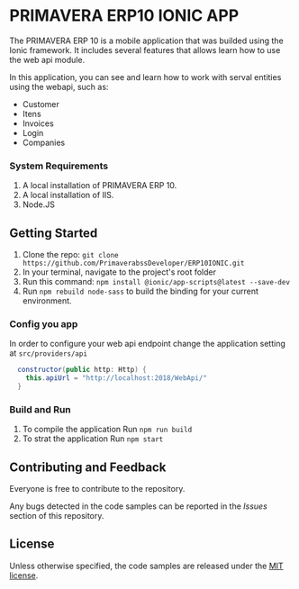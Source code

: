 ﻿# PRIMAVERA ERP10 IONIC APP
The PRIMAVERA ERP 10 is a mobile application that was builded using the Ionic framework. It includes several features that allows learn how to use the web api module.

In this application, you can see and learn how to work with serval entities using the webapi, such as:
- Customer
- Itens
- Invoices
- Login
- Companies

### System Requirements
1. A local installation of PRIMAVERA ERP 10.
2. A local installation of IIS.
3. Node.JS

## Getting Started
1. Clone the repo:
  `git clone https://github.com/PrimaverabssDeveloper/ERP10IONIC.git`
2. In your terminal, navigate to the project's root folder
3. Run this command: `npm install @ionic/app-scripts@latest --save-dev`
4. Run `npm rebuild node-sass` to build the binding for your current environment.

### Config you app
In order to configure your web api endpoint change the application setting at `src/providers/api`

```C#
  constructor(public http: Http) {
    this.apiUrl = "http://localhost:2018/WebApi/"
  }
  ```

### Build and Run
1. To compile the application Run `npm run build`
2. To strat the application Run `npm start`

## Contributing and Feedback
Everyone is free to contribute to the repository.

Any bugs detected in the code samples can be reported in the *Issues* section of this repository.

## License
Unless otherwise specified, the code samples are released under the [MIT license](https://pt.wikipedia.org/wiki/Licen%C3%A7a_MIT).

